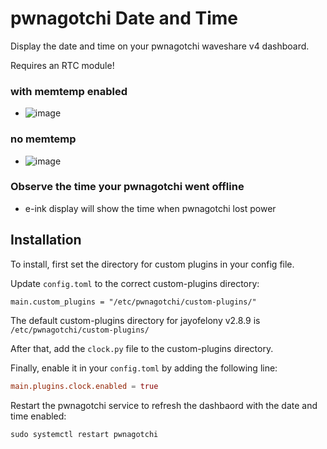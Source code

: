 # pwnagotchi Date and Time

Display the date and time on your pwnagotchi waveshare v4 dashboard.

Requires an RTC module!


### with memtemp enabled<br>
  - ![image](https://github.com/BigPawTate/pwnagotchi-datetime/assets/116862308/5227b2c8-3c9d-4a35-9184-5292abfeab92)

### no memtemp<br>
  - ![image](https://github.com/BigPawTate/pwnagotchi-datetime/assets/116862308/2c290cdb-0abd-47ee-bcab-9ab632f4e2fa)

### Observe the time your pwnagotchi went offline
  - e-ink display will show the time when pwnagotchi lost power


## Installation

To install, first set the directory for custom plugins in your config file.  

Update `config.toml` to the correct custom-plugins directory:  

```
main.custom_plugins = "/etc/pwnagotchi/custom-plugins/"
```

The default custom-plugins directory for jayofelony v2.8.9 is `/etc/pwnagotchi/custom-plugins/` 

After that, add the `clock.py` file to the custom-plugins directory.

Finally, enable it in your `config.toml` by adding the following line:

```toml
main.plugins.clock.enabled = true
```

Restart the pwnagotchi service to refresh the dashbaord with the date and time enabled:  

```
sudo systemctl restart pwnagotchi
```

